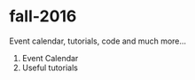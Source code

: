 # fall-2016
Event calendar, tutorials, code and much more...

1. Event Calendar
2. Useful tutorials
